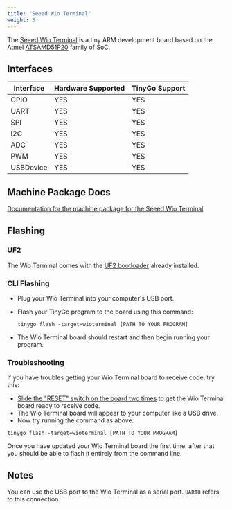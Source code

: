 ```yaml
---
title: "Seeed Wio Terminal"
weight: 3
---
```


The [Seeed Wio Terminal](https://www.seeedstudio.com/Wio-Terminal-p-4509.html) is a tiny ARM development board based on the Atmel [ATSAMD51P20](https://www.microchip.com/wwwproducts/en/ATSAMD51P20A) family of SoC.

## Interfaces

| Interface | Hardware Supported | TinyGo Support |
| --------- | ------------- | ----- |
| GPIO      | YES | YES |
| UART      | YES | YES |
| SPI       | YES | YES |
| I2C       | YES | YES |
| ADC       | YES | YES |
| PWM       | YES | YES |
| USBDevice | YES | YES |

## Machine Package Docs

[Documentation for the machine package for the Seeed Wio Terminal](../machine/wioterminal)

## Flashing

### UF2

The Wio Terminal comes with the [UF2 bootloader](https://github.com/Microsoft/uf2) already installed.

### CLI Flashing

- Plug your Wio Terminal into your computer's USB port.
- Flash your TinyGo program to the board using this command:

    ```shell
    tinygo flash -target=wioterminal [PATH TO YOUR PROGRAM]
    ```

- The Wio Terminal board should restart and then begin running your program.

### Troubleshooting

If you have troubles getting your Wio Terminal board to receive code, try this:

- [Slide the "RESET" switch on the board two times](https://wiki.seeedstudio.com/Wio-Terminal-Getting-Started/#faq) to get the Wio Terminal board ready to receive code.
- The Wio Terminal board will appear to your computer like a USB drive.
- Now try running the command as above:


```shell
tinygo flash -target=wioterminal [PATH TO YOUR PROGRAM]
```

Once you have updated your Wio Terminal board the first time, after that you should be able to flash it entirely from the command line.

## Notes

You can use the USB port to the Wio Terminal as a serial port. `UART0` refers to this connection.
